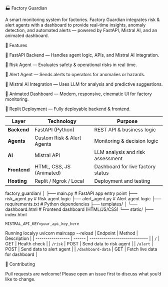🏭 Factory Guardian

A smart monitoring system for factories. Factory Guardian integrates risk & alert agents with a dashboard to provide real-time insights, anomaly detection, and automated alerts — powered by FastAPI, Mistral AI, and an animated dashboard.

🚀 Features

🔹 FastAPI Backend — Handles agent logic, APIs, and Mistral AI integration.

🔹 Risk Agent — Evaluates safety & operational risks in real time.

🔹 Alert Agent — Sends alerts to operators for anomalies or hazards.

🔹 Mistral AI Integration — Uses LLM for analysis and predictive suggestions.

🔹 Animated Dashboard — Modern, responsive, cinematic UI for factory monitoring.

🔹 Replit Deployment — Fully deployable backend & frontend.

| Layer        | Technology                 | Purpose                           |
| ------------ | -------------------------- | --------------------------------- |
| **Backend**  | FastAPI (Python)           | REST API & business logic         |
| **Agents**   | Custom Risk & Alert Agents | Monitoring & decision logic       |
| **AI**       | Mistral API                | LLM analysis and risk assessment  |
| **Frontend** | HTML, CSS, JS (Animated)   | Dashboard for live factory status |
| **Hosting**  | Replit / Ngrok / Local     | Deployment and testing            |

factory_guardian/
│
├── main.py                  # FastAPI app entry point
├── risk_agent.py            # Risk agent logic
├── alert_agent.py           # Alert agent logic
├── requirements.txt         # Python dependencies
├── templates/
│   └── dashboard.html       # Frontend dashboard (HTML/JS/CSS)
└── static/
    ├── index.html


    MISTRAL_API_KEY=your_api_key_here
Running localyy
uvicorn main:app --reload
| Endpoint          | Method | Description                   |
| ----------------- | ------ | ----------------------------- |
| `/`               | GET    | Health check                  |
| `/risk`           | POST   | Send data to risk agent       |
| `/alert`          | POST   | Send data to alert agent      |
| `/dashboard-data` | GET    | Fetch live data for dashboard |

📝 Contributing

Pull requests are welcome! Please open an issue first to discuss what you’d like to change.
